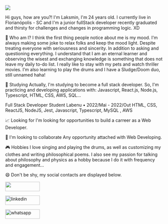 <img src="[https://user-images.githubusercontent.com/78452566/140799812-a9c3a701-3b74-47fb-be11-c2363d68cd31.gif](https://www.google.com/url?sa=i&url=https%3A%2F%2Fknowyourmeme.com%2Fphotos%2F538716-brent-rambo&psig=AOvVaw1ElYuDGnAewgwWNIOxPiny&ust=1665152453181000&source=images&cd=vfe&ved=0CAwQjRxqFwoTCID-1r7my_oCFQAAAAAdAAAAABAN)" style="max-width: 100%; display: inline-block;" data-target="animated-image.originalImage">

Hi guys, how are you?! I'm Laksmin, I'm 24 years old. I currently live in Florianópolis - SC and I'm a junior fullStack developer recently graduated and thirsty for challenges and changes in programming logic. XD

🤔 Who am I?
I think the first thing people notice about me is my mood. I'm always making some joke to relax folks and keep the mood light. Despite treating everyone with seriousness and sincerity. In addition to asking and questioning everything. I understand that I am an eternal learner and observing the wisest and exchanging knowledge is something that does not leave my daily to-do list. I really like to stay with my pets and watch thriller movies.
I'm also learning to play the drums and I have a Sludge/Doom duo, still unnamed haha!

🌱 Studying
Actually, I'm studying to become a full stack developer. So, I'm practicing and developing applications with: Javascript, React.js, Node.js, Typescript, HTML, CSS, AWS, SQL...

Full Stack Developer Student
Labenu • 2022/Mai - 2022/Out
HTML, CSS, ReactJS, NodeJS, Jest, Javascript,
Typescript, MySQL , AWS


📈 Looking for
I'm looking for opportunities to build a carreer as a Web Developer.

👯 I'm looking to collaborate
Any opportunity attached with Web Developing.

🎮 Hobbies
I love singing and playing the drums, as well as customizing my clothes and writing philosophical poems. I also see my passion for talking about philosophy and physics as a hobby because I do it with frequency and engagement...

😄 Don't be shy, my social contacts are displayed below.

<a href="mailto:lakshmimonteiro@gmail.com"><img src="https://camo.githubusercontent.com/571384769c09e0c66b45e39b5be70f68f552db3e2b2311bc2064f0d4a9f5983b/68747470733a2f2f696d672e736869656c64732e696f2f62616467652f476d61696c2d4431343833363f7374796c653d666f722d7468652d6261646765266c6f676f3d676d61696c266c6f676f436f6c6f723d7768697465" height="30" width="110" align="center" data-canonical-src="https://img.shields.io/badge/Gmail-D14836?style=for-the-badge&amp;logo=gmail&amp;logoColor=white" style="max-width: 100%;"></a>

<a href="https://www.linkedin.com/in/lakshmi-m-bittencourt-3120a3243/" rel="nofollow"><img align="center" src="https://camo.githubusercontent.com/a80d00f23720d0bc9f55481cfcd77ab79e141606829cf16ec43f8cacc7741e46/68747470733a2f2f696d672e736869656c64732e696f2f62616467652f4c696e6b6564496e2d3030373742353f7374796c653d666f722d7468652d6261646765266c6f676f3d6c696e6b6564696e266c6f676f436f6c6f723d7768697465" alt="linkedin" height="30" width="110" data-canonical-src="https://img.shields.io/badge/LinkedIn-0077B5?style=for-the-badge&amp;logo=linkedin&amp;logoColor=white" style="max-width: 100%;"></a>

<a href="https://api.whatsapp.com/send?phone=5548999389047" rel="nofollow"><img align="center" src="https://camo.githubusercontent.com/d9d4db0a25f6d41d6ef282c6adc2f9bd5b31201ef00ba580f5a945da4063a937/68747470733a2f2f696d672e736869656c64732e696f2f62616467652f57686174734170702d3235443336363f7374796c653d666f722d7468652d6261646765266c6f676f3d7768617473617070266c6f676f436f6c6f723d7768697465" alt="whatsapp" height="30" width="110" data-canonical-src="https://img.shields.io/badge/WhatsApp-25D366?style=for-the-badge&amp;logo=whatsapp&amp;logoColor=white" style="max-width: 100%;"></a>



